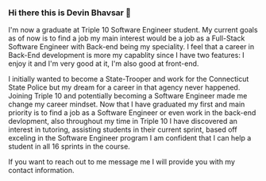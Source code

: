 ### Hi there this is Devin Bhavsar 👋
I'm now a graduate at Triple 10 Software Engineer student. 
My current goals as of now is to find a job my main interest would be a job as a Full-Stack Software Engineer with Back-end being my speciality. I feel that a career in Back-End development is more my capablity since I have two features: I enjoy it and I'm very good at it, I'm also good at front-end. 

I initially wanted to become a State-Trooper and work for the Connecticut State Police but my dream for a career in that agency never happened. 
Joining Triple 10 and potentially becoming a Software Engineer made me change my career mindset. 
Now that I have graduated my first and main priority is to find a job as a Software Engineer or even work in the back-end devlopment, also throughout my time in Triple 10 I have discovered an interest in tutoring, assisting students in their current sprint, based off exceling in the Software Engineer program I am confident that I can help a student in all 16 sprints in the course. 

If you want to reach out to me message me I will provide you with my contact information. 
<!--
**Agent610/Agent610** is a ✨ _special_ ✨ repository because its `README.md` (this file) appears on your GitHub profile.


- 🔭 I’m currently working on finding a job in the tech world, creating a website for one of my friends for his restaurant, in the meantime I'm all ears for students who need help on their sprint.
- 🌱 I’m currently learning job search, resume, cover letter
- 👯 I’m looking to collaborate on anything I'm all ears and willing to help anyone in the tech world.
- 🤔 I’m looking for help finding a job (Will update when a job is found)
- 💬 Ask me about Back-end development, and if you are a current student don't hesitate to ask me for help.
- 📫 How to reach me: (Message me)
- 😄 Pronouns: He/Him
- ⚡ Fun fact: I have all the self-confidence that I will always find a way 
-->
